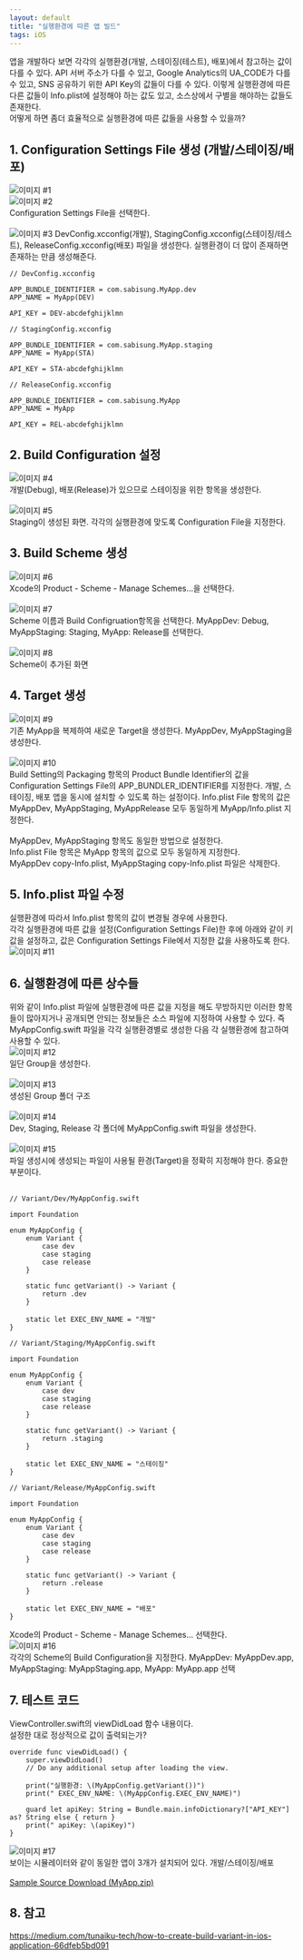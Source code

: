 ```yaml
---
layout: default
title: "실행환경에 따른 앱 빌드"
tags: iOS
---
```


앱을 개발하다 보면 각각의 실행환경(개발, 스테이징(테스트), 배포)에서 참고하는 값이 다를 수 있다.
API 서버 주소가 다를 수 있고, Google Analytics의 UA_CODE가 다를 수 있고, SNS 공유하기 위한 API Key의 값들이 다를 수 있다.
이렇게 실행환경에 따른 다른 값들이 Info.plist에 설정해야 하는 값도 있고, 소스상에서 구별을 해야하는 값들도 존재한다.
<br/>어떻게 하면 좀더 효율적으로 실행환경에 따른 값들을 사용할 수 있을까?

## 1. Configuration Settings File 생성 (개발/스테이징/배포)
![이미지 #1](/images/2021-05-21-xcode-variant/xcode-01.png)<br>
![이미지 #2](/images/2021-05-21-xcode-variant/xcode-02.png)<br>
Configuration Settings File을 선택한다.<br><br>
![이미지 #3](/images/2021-05-21-xcode-variant/xcode-03.png)
DevConfig.xcconfig(개발), StagingConfig.xcconfig(스테이징/테스트), ReleaseConfig.xcconfig(배포) 파일을 생성한다. 실행환경이 더 많이 존재하면 존재하는 만큼 생성해준다.<br>

<pre><code class="swift">// DevConfig.xcconfig

APP_BUNDLE_IDENTIFIER = com.sabisung.MyApp.dev
APP_NAME = MyApp(DEV)

API_KEY = DEV-abcdefghijklmn
</code></pre>
<pre><code class="swift">// StagingConfig.xcconfig

APP_BUNDLE_IDENTIFIER = com.sabisung.MyApp.staging
APP_NAME = MyApp(STA)

API_KEY = STA-abcdefghijklmn
</code></pre>
<pre><code class="swift">// ReleaseConfig.xcconfig

APP_BUNDLE_IDENTIFIER = com.sabisung.MyApp
APP_NAME = MyApp

API_KEY = REL-abcdefghijklmn
</code></pre>

## 2. Build Configuration 설정
![이미지 #4](/images/2021-05-21-xcode-variant/xcode-04.png)<br>
개발(Debug), 배포(Release)가 있으므로 스테이징을 위한 항목을 생성한다.<br><br>
![이미지 #5](/images/2021-05-21-xcode-variant/xcode-05.png)<br>
Staging이 생성된 화면. 각각의 실행환경에 맞도록 Configuration File을 지정한다.

## 3. Build Scheme 생성
![이미지 #6](/images/2021-05-21-xcode-variant/xcode-06.png)<br>
Xcode의 Product - Scheme - Manage Schemes...을 선택한다.<br><br>
![이미지 #7](/images/2021-05-21-xcode-variant/xcode-07.png)<br>
Scheme 이름과 Build Configruation항목을 선택한다. MyAppDev: Debug, MyAppStaging: Staging, MyApp: Release를 선택한다.<br><br>
![이미지 #8](/images/2021-05-21-xcode-variant/xcode-08.png)<br>
Scheme이 추가된 화면

## 4. Target 생성
![이미지 #9](/images/2021-05-21-xcode-variant/xcode-09.png)<br>
기존 MyApp을 복제하여 새로운 Target을 생성한다. MyAppDev, MyAppStaging을 생성한다.<br><br>
![이미지 #10](/images/2021-05-21-xcode-variant/xcode-10.png)<br>
Build Setting의 Packaging 항목의 Product Bundle Identifier의 값을 Configuration Settings File의 APP_BUNDLER_IDENTIFIER를 지정한다. 개발, 스테이징, 배포 앱을 동시에 설치할 수 있도록 하는 설정이다. Info.plist File 항목의 값은 MyAppDev, MyAppStaging, MyAppRelease 모두 동일하게 MyApp/Info.plist 지정한다.<br><br>
MyAppDev, MyAppStaging 항목도 동일한 방법으로 설정한다.<br>
Info.plist File 항목은 MyApp 항목의 값으로 모두 동일하게 지정한다.<br>
MyAppDev copy-Info.plist, MyAppStaging copy-Info.plist 파일은 삭제한다.<br>

## 5. Info.plist 파일 수정
실행환경에 따라서 Info.plist 항목의 값이 변경될 경우에 사용한다.<br>
각각 실행환경에 따른 값을 설정(Configuration Settings File)한 후에 아래와 같이 키 값을 설정하고, 값은 Configuration Settings File에서 지정한 값을 사용하도록 한다.<br>
![이미지 #11](/images/2021-05-21-xcode-variant/xcode-11.png)

## 6. 실행환경에 따른 상수들
위와 같이 Info.plist 파일에 실행환경에 따른 값을 지정을 해도 무방하지만 이러한 항목들이 많아지거나 공개되면 안되는 정보들은 소스 파일에 지정하여 사용할 수 있다. 즉 MyAppConfig.swift 파일을 각각 실행환경별로 생성한 다음 각 실행환경에 참고하여 사용할 수 있다.<br>
![이미지 #12](/images/2021-05-21-xcode-variant/xcode-12.png)<br>
일단 Group을 생성한다.<br><br>
![이미지 #13](/images/2021-05-21-xcode-variant/xcode-13.png)<br>
생성된 Group 폴더 구조<br><br>
![이미지 #14](/images/2021-05-21-xcode-variant/xcode-14.png)<br>
Dev, Staging, Release 각 폴더에 MyAppConfig.swift 파일을 생성한다.<br><br>
![이미지 #15](/images/2021-05-21-xcode-variant/xcode-15.png)<br>
파일 생성시에 생성되는 파일이 사용될 환경(Target)을 정확히 지정해야 한다. 중요한 부분이다.<br><br>
<pre><code class="swift">// Variant/Dev/MyAppConfig.swift

import Foundation

enum MyAppConfig {
    enum Variant {
        case dev
        case staging
        case release
    }
    
    static func getVariant() -> Variant {
        return .dev
    }
    
    static let EXEC_ENV_NAME = "개발"
}
</code></pre>
<pre><code class="swift">// Variant/Staging/MyAppConfig.swift

import Foundation

enum MyAppConfig {
    enum Variant {
        case dev
        case staging
        case release
    }
    
    static func getVariant() -> Variant {
        return .staging
    }
    
    static let EXEC_ENV_NAME = "스테이징"
}
</code></pre>
<pre><code class="swift">// Variant/Release/MyAppConfig.swift

import Foundation

enum MyAppConfig {
    enum Variant {
        case dev
        case staging
        case release
    }
    
    static func getVariant() -> Variant {
        return .release
    }
    
    static let EXEC_ENV_NAME = "배포"
}
</code></pre>
Xcode의 Product - Scheme - Manage Schemes... 선택한다.<br>
![이미지 #16](/images/2021-05-21-xcode-variant/xcode-16.png)<br>
각각의 Scheme의 Build Configuration을 지정한다. MyAppDev: MyAppDev.app, MyAppStaging: MyAppStaging.app, MyApp: MyApp.app 선택

## 7. 테스트 코드
ViewController.swift의 viewDidLoad 함수 내용이다.<br>
설정한 대로 정상적으로 값이 출력되는가?<br>
<pre><code class="swift">override func viewDidLoad() {
    super.viewDidLoad()
    // Do any additional setup after loading the view.
    
    print("실행환경: \(MyAppConfig.getVariant())")
    print(" EXEC_ENV_NAME: \(MyAppConfig.EXEC_ENV_NAME)")
    
    guard let apiKey: String = Bundle.main.infoDictionary?["API_KEY"] as? String else { return }
    print(" apiKey: \(apiKey)")
}
</code></pre>
![이미지 #17](/images/2021-05-21-xcode-variant/xcode-17.png)<br>
보이는 시뮬레이터와 같이 동일한 앱이 3개가 설치되어 있다. 개발/스테이징/배포<br><br>
<a class="github-button" href="https://github.com/sabisung/sabisung.github.io/raw/master/download/MyApp.zip" data-color-scheme="no-preference: dark; light: dark; dark: dark;" data-icon="octicon-download" data-size="large" aria-label="Download ntkme/github-buttons on GitHub">Sample Source Download (MyApp.zip)</a>

## 8. 참고
<a href="https://medium.com/tunaiku-tech/how-to-create-build-variant-in-ios-application-66dfeb5bd091">https://medium.com/tunaiku-tech/how-to-create-build-variant-in-ios-application-66dfeb5bd091</a>
